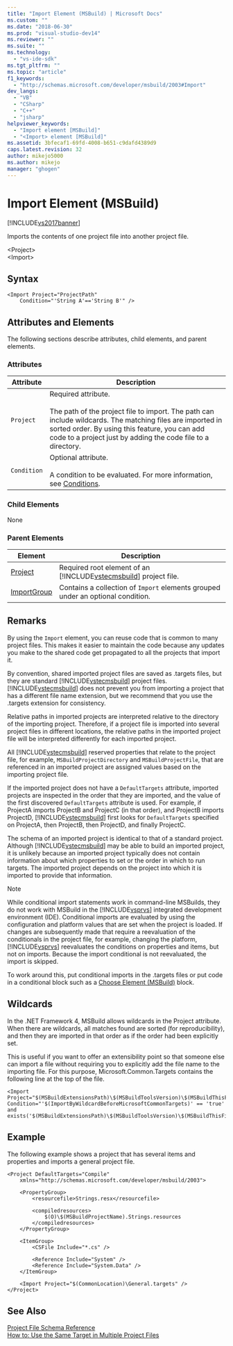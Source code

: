 ```yaml
---
title: "Import Element (MSBuild) | Microsoft Docs"
ms.custom: ""
ms.date: "2018-06-30"
ms.prod: "visual-studio-dev14"
ms.reviewer: ""
ms.suite: ""
ms.technology: 
  - "vs-ide-sdk"
ms.tgt_pltfrm: ""
ms.topic: "article"
f1_keywords: 
  - "http://schemas.microsoft.com/developer/msbuild/2003#Import"
dev_langs: 
  - "VB"
  - "CSharp"
  - "C++"
  - "jsharp"
helpviewer_keywords: 
  - "Import element [MSBuild]"
  - "<Import> element [MSBuild]"
ms.assetid: 3bfecaf1-69fd-4008-b651-c9dafd4389d9
caps.latest.revision: 32
author: mikejo5000
ms.author: mikejo
manager: "ghogen"
---
```

# Import Element (MSBuild)
[!INCLUDE[vs2017banner](../includes/vs2017banner.md)]

  
Imports the contents of one project file into another project file.  
  
 \<Project>  
 \<Import>  
  
## Syntax  
  
```  
<Import Project="ProjectPath"  
    Condition="'String A'=='String B'" />  
```  
  
## Attributes and Elements  
 The following sections describe attributes, child elements, and parent elements.  
  
### Attributes  
  
|Attribute|Description|  
|---------------|-----------------|  
|`Project`|Required attribute.<br /><br /> The path of the project file to import. The path can include wildcards. The matching files are imported in sorted order. By using this feature, you can add code to a project just by adding the code file to a directory.|  
|`Condition`|Optional attribute.<br /><br /> A condition to be evaluated. For more information, see [Conditions](../msbuild/msbuild-conditions.md).|  
  
### Child Elements  
 None  
  
### Parent Elements  
  
|Element|Description|  
|-------------|-----------------|  
|[Project](../msbuild/project-element-msbuild.md)|Required root element of an [!INCLUDE[vstecmsbuild](../includes/vstecmsbuild-md.md)] project file.|  
|[ImportGroup](../msbuild/importgroup-element.md)|Contains a collection of `Import` elements grouped under an optional condition.|  
  
## Remarks  
 By using the `Import` element, you can reuse code that is common to many project files. This makes it easier to maintain the code because any updates you make to the shared code get propagated to all the projects that import it.  
  
 By convention, shared imported project files are saved as .targets files, but they are standard [!INCLUDE[vstecmsbuild](../includes/vstecmsbuild-md.md)] project files. [!INCLUDE[vstecmsbuild](../includes/vstecmsbuild-md.md)] does not prevent you from importing a project that has a different file name extension, but we recommend that you use the .targets extension for consistency.  
  
 Relative paths in imported projects are interpreted relative to the directory of the importing project. Therefore, if a project file is imported into several project files in different locations, the relative paths in the imported project file will be interpreted differently for each imported project.  
  
 All [!INCLUDE[vstecmsbuild](../includes/vstecmsbuild-md.md)] reserved properties that relate to the project file, for example, `MSBuildProjectDirectory` and `MSBuildProjectFile`, that are referenced in an imported project are assigned values based on the importing project file.  
  
 If the imported project does not have a `DefaultTargets` attribute, imported projects are inspected in the order that they are imported, and the value of the first discovered `DefaultTargets` attribute is used. For example, if ProjectA imports ProjectB and ProjectC (in that order), and ProjectB imports ProjectD, [!INCLUDE[vstecmsbuild](../includes/vstecmsbuild-md.md)] first looks for `DefaultTargets` specified on ProjectA, then ProjectB, then ProjectD, and finally ProjectC.  
  
 The schema of an imported project is identical to that of a standard project. Although [!INCLUDE[vstecmsbuild](../includes/vstecmsbuild-md.md)] may be able to build an imported project, it is unlikely because an imported project typically does not contain information about which properties to set or the order in which to run targets. The imported project depends on the project into which it is imported to provide that information.  
  
> [!NOTE]
>  While conditional import statements work in command-line MSBuilds, they do not work with MSBuild in the [!INCLUDE[vsprvs](../includes/vsprvs-md.md)] integrated development environment (IDE). Conditional imports are evaluated by using the configuration and platform values that are set when the project is loaded. If changes are subsequently made that require a reevaluation of the conditionals in the project file, for example, changing the platform, [!INCLUDE[vsprvs](../includes/vsprvs-md.md)] reevaluates the conditions on properties and items, but not on imports. Because the import conditional is not reevaluated, the import is skipped.  
>   
>  To work around this, put conditional imports in the .targets files or put code in a conditional block such as a [Choose Element (MSBuild)](../msbuild/choose-element-msbuild.md) block.  
  
## Wildcards  
 In the .NET Framework 4, MSBuild allows wildcards in the Project attribute. When there are wildcards, all matches found are sorted (for reproducibility), and then they are imported in that order as if the order had been explicitly set.  
  
 This is useful if you want to offer an extensibility point so that someone else can import a file without requiring you to explicitly add the file name to the importing file. For this purpose, Microsoft.Common.Targets contains the following line at the top of the file.  
  
```  
<Import Project="$(MSBuildExtensionsPath)\$(MSBuildToolsVersion)\$(MSBuildThisFile)\ImportBefore\*" Condition="'$(ImportByWildcardBeforeMicrosoftCommonTargets)' == 'true' and exists('$(MSBuildExtensionsPath)\$(MSBuildToolsVersion)\$(MSBuildThisFile)\ImportBefore')"/>  
```  
  
## Example  
 The following example shows a project that has several items and properties and imports a general project file.  
  
```  
<Project DefaultTargets="Compile"  
    xmlns="http://schemas.microsoft.com/developer/msbuild/2003">  
  
    <PropertyGroup>  
        <resourcefile>Strings.resx</resourcefile>  
  
        <compiledresources>  
            $(O)\$(MSBuildProjectName).Strings.resources  
        </compiledresources>  
    </PropertyGroup>  
  
    <ItemGroup>  
        <CSFile Include="*.cs" />  
  
        <Reference Include="System" />  
        <Reference Include="System.Data" />  
    </ItemGroup>  
  
    <Import Project="$(CommonLocation)\General.targets" />  
</Project>  
```  
  
## See Also  
 [Project File Schema Reference](../msbuild/msbuild-project-file-schema-reference.md)   
 [How to: Use the Same Target in Multiple Project Files](../msbuild/how-to-use-the-same-target-in-multiple-project-files.md)



